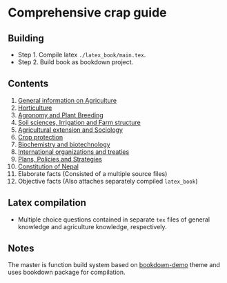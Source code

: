 # Comprehensive crap guide

## Building

- Step 1. Compile latex `./latex_book/main.tex`.
- Step 2. Build book as bookdown project.

## Contents

1. [General information on Agriculture]("./1-body_general_agriculture.Rmd")
2. [Horticulture]("./2-body_horticulture.Rmd")
3. [Agronomy and Plant Breeding]("./3-body_agronomy.Rmd")
4. [Soil sciences, Irrigation and Farm structure]("./4-body_soil_sciences_irrigation_farm_structure.Rmd")
5. [Agricultural extension and Sociology]("./5-body_agricultural_extension_sociology.Rmd")
6. [Crop protection]("./6-body_crop_protection.Rmd")
7. [Biochemistry and biotechnology]("./7-body_biochemistry_biotechnology.Rmd")
8. [International organizations and treaties]("./22-body_international_organizations_treaties.Rmd")
9. [Plans, Policies and Strategies]("./23-body_plans_policies_strategies.Rmd")
10. [Constitution of Nepal]("./31-body_constitution_nepal.Rmd")
11. Elaborate facts (Consisted of a multiple source files)
12. Objective facts (Also attaches separately compiled `latex_book`)

## Latex compilation

- Multiple choice questions contained in separate `tex` files of general knowledge and agriculture knowledge, respectively.

## Notes

The master is function build system based on [bookdown-demo](https://github.com/rstudio/bookdown-demo) theme and uses bookdown package for compilation.
